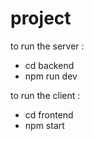 # project

to run the server : 
  - cd backend
  - npm run dev

to run the client :
  - cd frontend
  - npm start
